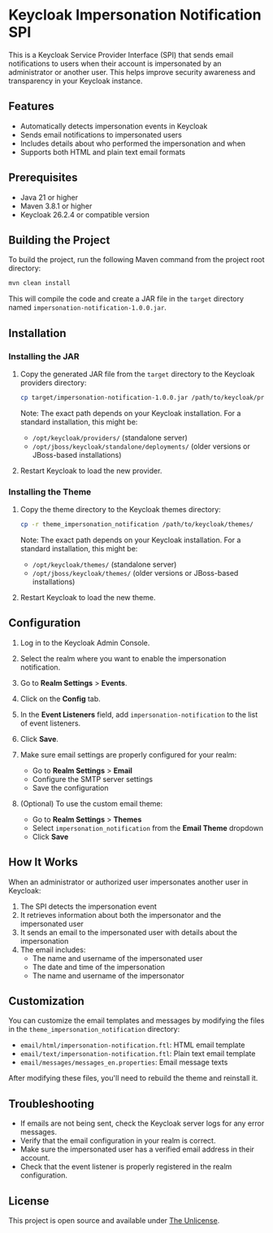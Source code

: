 # Keycloak Impersonation Notification SPI

This is a Keycloak Service Provider Interface (SPI) that sends email notifications to users when their account is impersonated by an administrator or another user. This helps improve security awareness and transparency in your Keycloak instance.

## Features

- Automatically detects impersonation events in Keycloak
- Sends email notifications to impersonated users
- Includes details about who performed the impersonation and when
- Supports both HTML and plain text email formats

## Prerequisites

- Java 21 or higher
- Maven 3.8.1 or higher
- Keycloak 26.2.4 or compatible version

## Building the Project

To build the project, run the following Maven command from the project root directory:

```bash
mvn clean install
```

This will compile the code and create a JAR file in the `target` directory named `impersonation-notification-1.0.0.jar`.

## Installation

### Installing the JAR

1. Copy the generated JAR file from the `target` directory to the Keycloak providers directory:

   ```bash
   cp target/impersonation-notification-1.0.0.jar /path/to/keycloak/providers/
   ```

   Note: The exact path depends on your Keycloak installation. For a standard installation, this might be:
   - `/opt/keycloak/providers/` (standalone server)
   - `/opt/jboss/keycloak/standalone/deployments/` (older versions or JBoss-based installations)

2. Restart Keycloak to load the new provider.

### Installing the Theme

1. Copy the theme directory to the Keycloak themes directory:

   ```bash
   cp -r theme_impersonation_notification /path/to/keycloak/themes/
   ```

   Note: The exact path depends on your Keycloak installation. For a standard installation, this might be:
   - `/opt/keycloak/themes/` (standalone server)
   - `/opt/jboss/keycloak/themes/` (older versions or JBoss-based installations)

2. Restart Keycloak to load the new theme.

## Configuration

1. Log in to the Keycloak Admin Console.

2. Select the realm where you want to enable the impersonation notification.

3. Go to **Realm Settings** > **Events**.

4. Click on the **Config** tab.

5. In the **Event Listeners** field, add `impersonation-notification` to the list of event listeners.

6. Click **Save**.

7. Make sure email settings are properly configured for your realm:
   - Go to **Realm Settings** > **Email**
   - Configure the SMTP server settings
   - Save the configuration

8. (Optional) To use the custom email theme:
   - Go to **Realm Settings** > **Themes**
   - Select `impersonation_notification` from the **Email Theme** dropdown
   - Click **Save**

## How It Works

When an administrator or authorized user impersonates another user in Keycloak:

1. The SPI detects the impersonation event
2. It retrieves information about both the impersonator and the impersonated user
3. It sends an email to the impersonated user with details about the impersonation
4. The email includes:
   - The name and username of the impersonated user
   - The date and time of the impersonation
   - The name and username of the impersonator

## Customization

You can customize the email templates and messages by modifying the files in the `theme_impersonation_notification` directory:

- `email/html/impersonation-notification.ftl`: HTML email template
- `email/text/impersonation-notification.ftl`: Plain text email template
- `email/messages/messages_en.properties`: Email message texts

After modifying these files, you'll need to rebuild the theme and reinstall it.

## Troubleshooting

- If emails are not being sent, check the Keycloak server logs for any error messages.
- Verify that the email configuration in your realm is correct.
- Make sure the impersonated user has a verified email address in their account.
- Check that the event listener is properly registered in the realm configuration.

## License

This project is open source and available under [The Unlicense](https://unlicense.org).
